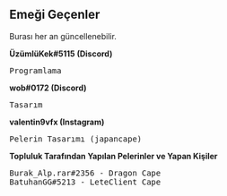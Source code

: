  Emeği Geçenler
 --
Burası her an güncellenebilir.

**ÜzümlüKek#5115 (Discord)**
<pre>
Programlama
</pre>
**wob#0172 (Discord)**
<pre>
Tasarım
</pre>
**valentin9vfx (Instagram)**
<pre>
Pelerin Tasarımı (japancape)
</pre>
**Topluluk Tarafından Yapılan Pelerinler ve Yapan Kişiler**
<pre>
Burak_Alp.rar#2356 - Dragon Cape
BatuhanGG#5213 - LeteClient Cape
</pre>
